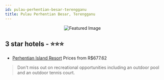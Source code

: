 ```yaml
---
id: pulau-perhentian-besar-terengganu
title: Pulau Perhentian Besar, Terengganu
---
```


<center><img src="https://i.travelapi.com/hotels/5000000/4520000/4512900/4512814/b255a3fd_z.jpg" alt="Featured Image" /></center>


##  3 star hotels - ⭐️⭐️⭐️

-    [Perhentian Island Resort](https://www.hurb.com/br/hotels/pulau-perhentian-besar/perhentian-island-resort-JNP-JP808314?cmp=18055) Prices from R$677.62
   > Don't miss out on recreational opportunities including an outdoor pool and an outdoor tennis court.
